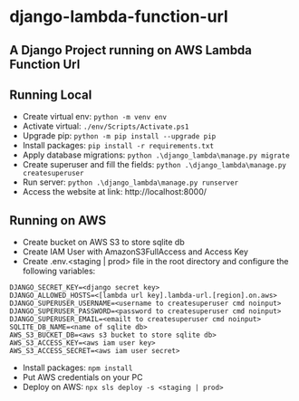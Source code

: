 # django-lambda-function-url

## A Django Project running on AWS Lambda Function Url

## Running Local

- Create virtual env: `python -m venv env`
- Activate virtual: `./env/Scripts/Activate.ps1`
- Upgrade pip: `python -m pip install --upgrade pip`
- Install packages: `pip install -r requirements.txt`
- Apply database migrations: `python .\django_lambda\manage.py migrate`
- Create superuser and fill the fields: `python .\django_lambda\manage.py createsuperuser`
- Run server: `python .\django_lambda\manage.py runserver`
- Access the website at link: http://localhost:8000/

## Running on AWS

- Create bucket on AWS S3 to store sqlite db
- Create IAM User with AmazonS3FullAccess and Access Key
- Create .env.<staging | prod> file in the root directory and configure the following variables:

```dotenv
DJANGO_SECRET_KEY=<django secret key>
DJANGO_ALLOWED_HOSTS=<[lambda url key].lambda-url.[region].on.aws>
DJANGO_SUPERUSER_USERNAME=<username to createsuperuser cmd noinput>
DJANGO_SUPERUSER_PASSWORD=<password to createsuperuser cmd noinput>
DJANGO_SUPERUSER_EMAIL=<emailt to createsuperuser cmd noinput>
SQLITE_DB_NAME=<name of sqlite db>
AWS_S3_BUCKET_DB=<aws s3 bucket to store sqlite db>
AWS_S3_ACCESS_KEY=<aws iam user key>
AWS_S3_ACCESS_SECRET=<aws iam user secret>
```

- Install packages: `npm install`
- Put AWS credentials on your PC
- Deploy on AWS: `npx sls deploy -s <staging | prod>`
